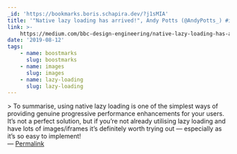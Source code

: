 ```yaml
---
_id: 'https://bookmarks.boris.schapira.dev/?j1sMIA'
title: '"Native lazy loading has arrived!", Andy Potts (@AndyPotts_) #images'
link: >-
    https://medium.com/bbc-design-engineering/native-lazy-loading-has-arrived-c37a165d70a5
date: '2019-08-12'
tags:
    - name: boostmarks
      slug: boostmarks
    - name: images
      slug: images
    - name: lazy-loading
      slug: lazy-loading
---
```


&gt; To summarise, using native lazy loading is one of the simplest ways of
providing genuine progressive performance enhancements for your users. It’s not
a perfect solution, but if you’re not already utilising lazy loading and have
lots of images/iframes it’s definitely worth trying out — especially as it’s so
easy to implement! <br>&#8212;
<a href="https://bookmarks.boris.schapira.dev/?j1sMIA" title="Permalink">Permalink</a>
